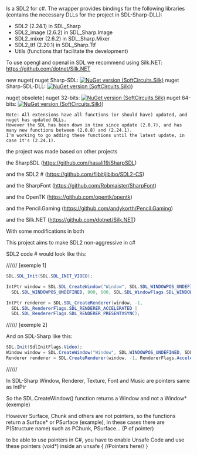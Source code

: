 Is a SDL2 for c#. The wrapper provides bindings for the following libraries (contains the necessary DLLs for the project in SDL-Sharp-DLL):
- SDL2 (2.24.1) in SDL_Sharp
- SDL2_image (2.6.2) in SDL_Sharp.Image
- SDL2_mixer (2.6.2) in SDL_Sharp.Mixer
- SDL2_ttf (2.20.1) in SDL_Sharp.Ttf
- Utils (functions that facilitate the development)

To use opengl and openal in SDL we recommend using Silk.NET: https://github.com/dotnet/Silk.NET

new nuget(
nuget Sharp-SDL: [![NuGet version (SoftCircuits.Silk)](https://img.shields.io/nuget/v/SDL-Sharp.svg?style=flat-square)](https://www.nuget.org/packages//SDL-Sharp/)
nuget Sharp-SDL-DLL: [![NuGet version (SoftCircuits.Silk)](https://img.shields.io/nuget/v/SDL-Sharp-DLL.svg?style=flat-square)](https://www.nuget.org/packages/SDL-Sharp-DLL/))

nuget obsolete(
nuget 32-bits: [![NuGet version (SoftCircuits.Silk)](https://img.shields.io/nuget/v/SDL-Sharp_32-bits.svg?style=flat-square)](https://www.nuget.org/packages/SDL-Sharp_32-bits/)
nuget 64-bits: [![NuGet version (SoftCircuits.Silk)](https://img.shields.io/nuget/v/SDL-Sharp_64-bits.svg?style=flat-square)](https://www.nuget.org/packages/SDL-Sharp_64-bits/))

```
Note: All extensions have all functions (or should have) updated, and nuget has updated DLLs. 
However the SDL has been down in time since update (2.0.7), and has many new functions between (2.0.8) and (2.24.1).
I'm working to go adding these functions until the latest update, in case it's (2.24.1).
```

the project was made based on other projects

the SharpSDL (https://github.com/hasali19/SharpSDL)

and the SDL2 # (https://github.com/flibitijibibo/SDL2-CS)

and the SharpFont (https://github.com/Robmaister/SharpFont)

and the OpenTK (https://github.com/opentk/opentk)

and the Pencil.Gaming (https://github.com/andykorth/Pencil.Gaming)

and the Silk.NET (https://github.com/dotnet/Silk.NET)

With some modifications in both

This project aims to make SDL2 non-aggressive in c#


SDL2 code # would look like this:

////// [exemple 1]

```cs
SDL.SDL_Init(SDL.SDL_INIT_VIDEO);

IntPtr window = SDL.SDL_CreateWindow("Window", SDL.SDL_WINDOWPOS_UNDEFINED, 
  SDL.SDL_WINDOWPOS_UNDEFINED, 800, 600, SDL.SDL_WindowFlags.SDL_WINDOW_SHOWN);

IntPtr renderer = SDL.SDL_CreateRenderer(window, -1,
  SDL.SDL_RendererFlags.SDL_RENDERER_ACCELERATED | 
  SDL.SDL_RendererFlags.SDL_RENDERER_PRESENTVSYNC);
```
                                      
////// [exemple 2]

And on SDL-Sharp like this:
```cs
SDL.Init(SdlInitFlags.Video);
Window window = SDL.CreateWindow("Window", SDL.WINDOWPOS_UNDEFINED, SDL.WINDOWPOS_UNDEFINED, 800, 600, WindowFlags.Shown);
Renderer renderer = SDL.CreateRenderer(window, -1, RendererFlags.Accelerated | RendererFlags.PresentVsync);
```

//////

In SDL-Sharp Window, Renderer, Texture, Font and Music are pointers same as IntPtr

So the SDL.CreateWindow() function returns a Window and not a Window* (exemple)

However Surface, Chunk and others are not pointers, so the functions return a Surface* or PSurface (example), in these cases there are P(Structure name) such as PChunk, PSurface...
(P of pointer)

to be able to use pointers in C#, you have to enable Unsafe Code and use these pointers (void*) inside an unsafe { //Pointers here// }
